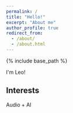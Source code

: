 ```yaml
---
permalink: /
title: "Hello!"
excerpt: "About me"
author_profile: true
redirect_from: 
  - /about/
  - /about.html
---
```



{% include base_path %}

I'm Leo!

## Interests
Audio + AI
